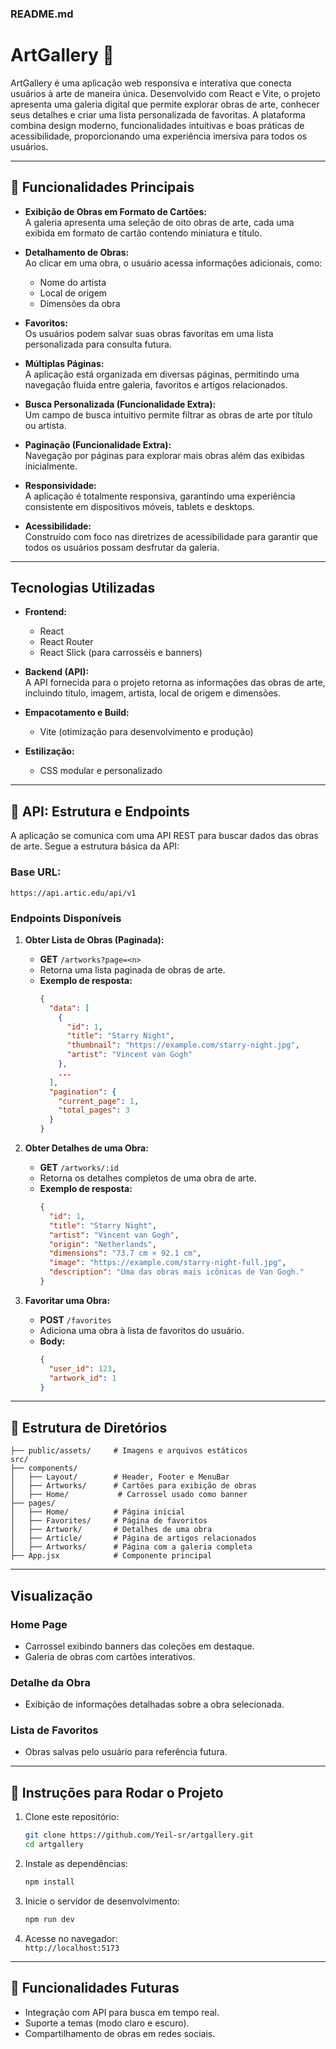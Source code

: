 ### README.md

# ArtGallery 🎨  

ArtGallery é uma aplicação web responsiva e interativa que conecta usuários à arte de maneira única. Desenvolvido com React e Vite, o projeto apresenta uma galeria digital que permite explorar obras de arte, conhecer seus detalhes e criar uma lista personalizada de favoritas. A plataforma combina design moderno, funcionalidades intuitivas e boas práticas de acessibilidade, proporcionando uma experiência imersiva para todos os usuários.

---

## 🚀 Funcionalidades Principais

- **Exibição de Obras em Formato de Cartões:**  
  A galeria apresenta uma seleção de oito obras de arte, cada uma exibida em formato de cartão contendo miniatura e título.

- **Detalhamento de Obras:**  
  Ao clicar em uma obra, o usuário acessa informações adicionais, como:
  - Nome do artista  
  - Local de origem  
  - Dimensões da obra  

- **Favoritos:**  
  Os usuários podem salvar suas obras favoritas em uma lista personalizada para consulta futura.

- **Múltiplas Páginas:**  
  A aplicação está organizada em diversas páginas, permitindo uma navegação fluida entre galeria, favoritos e artigos relacionados.

- **Busca Personalizada (Funcionalidade Extra):**  
  Um campo de busca intuitivo permite filtrar as obras de arte por título ou artista.

- **Paginação (Funcionalidade Extra):**  
  Navegação por páginas para explorar mais obras além das exibidas inicialmente.

- **Responsividade:**  
  A aplicação é totalmente responsiva, garantindo uma experiência consistente em dispositivos móveis, tablets e desktops.

- **Acessibilidade:**  
  Construído com foco nas diretrizes de acessibilidade para garantir que todos os usuários possam desfrutar da galeria.

---

## Tecnologias Utilizadas

- **Frontend:**  
  - React  
  - React Router  
  - React Slick (para carrosséis e banners)  

- **Backend (API):**  
  A API fornecida para o projeto retorna as informações das obras de arte, incluindo título, imagem, artista, local de origem e dimensões.

- **Empacotamento e Build:**  
  - Vite (otimização para desenvolvimento e produção)  

- **Estilização:**  
  - CSS modular e personalizado  

---

## 📡 API: Estrutura e Endpoints

A aplicação se comunica com uma API REST para buscar dados das obras de arte. Segue a estrutura básica da API:

### Base URL:  
`https://api.artic.edu/api/v1`

### **Endpoints Disponíveis**

1. **Obter Lista de Obras (Paginada):**  
   - **GET** `/artworks?page=<n>`  
   - Retorna uma lista paginada de obras de arte.  
   - **Exemplo de resposta:**
     ```json
     {
       "data": [
         {
           "id": 1,
           "title": "Starry Night",
           "thumbnail": "https://example.com/starry-night.jpg",
           "artist": "Vincent van Gogh"
         },
         ...
       ],
       "pagination": {
         "current_page": 1,
         "total_pages": 3
       }
     }
     ```

2. **Obter Detalhes de uma Obra:**  
   - **GET** `/artworks/:id`  
   - Retorna os detalhes completos de uma obra de arte.  
   - **Exemplo de resposta:**
     ```json
     {
       "id": 1,
       "title": "Starry Night",
       "artist": "Vincent van Gogh",
       "origin": "Netherlands",
       "dimensions": "73.7 cm × 92.1 cm",
       "image": "https://example.com/starry-night-full.jpg",
       "description": "Uma das obras mais icônicas de Van Gogh."
     }
     ```

3. **Favoritar uma Obra:**  
   - **POST** `/favorites`  
   - Adiciona uma obra à lista de favoritos do usuário.  
   - **Body:**
     ```json
     {
       "user_id": 123,
       "artwork_id": 1
     }
     ```
  

---

## 📂 Estrutura de Diretórios

```
├── public/assets/     # Imagens e arquivos estáticos
src/
├── components/
│   ├── Layout/        # Header, Footer e MenuBar 
│   ├── Artworks/      # Cartões para exibição de obras
│   ├── Home/           # Carrossel usado como banner
├── pages/
│   ├── Home/          # Página inicial
│   ├── Favorites/     # Página de favoritos
│   ├── Artwork/       # Detalhes de uma obra
│   ├── Article/       # Página de artigos relacionados
│   ├── Artworks/      # Página com a galeria completa
├── App.jsx            # Componente principal
```

---

##  Visualização

### **Home Page**
- Carrossel exibindo banners das coleções em destaque.  
- Galeria de obras com cartões interativos.  

### **Detalhe da Obra**
- Exibição de informações detalhadas sobre a obra selecionada.

### **Lista de Favoritos**
- Obras salvas pelo usuário para referência futura.

---

## 📖 Instruções para Rodar o Projeto

1. Clone este repositório:
   ```bash
   git clone https://github.com/Yeil-sr/artgallery.git
   cd artgallery
   ```

2. Instale as dependências:
   ```bash
   npm install
   ```

3. Inicie o servidor de desenvolvimento:
   ```bash
   npm run dev
   ```

4. Acesse no navegador:  
   `http://localhost:5173`

---

## 📌 Funcionalidades Futuras

- Integração com API para busca em tempo real.  
- Suporte a temas (modo claro e escuro).  
- Compartilhamento de obras em redes sociais.


